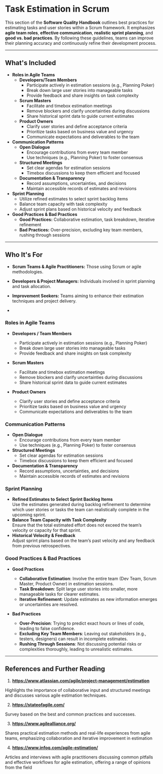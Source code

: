# **Task Estimation in Scrum**

This section of the **Software Quality Handbook** outlines best practices for estimating tasks and user stories within a Scrum framework. It emphasizes **agile team roles**, **effective communication**, **realistic sprint planning**, and **good vs. bad practices**. By following these guidelines, teams can improve their planning accuracy and continuously refine their development process.

---

## **What's Included**
- **Roles in Agile Teams**
  - **Developers/Team Members**
    - Participate actively in estimation sessions (e.g., Planning Poker)
    - Break down large user stories into manageable tasks
    - Provide feedback and share insights on task complexity
  - **Scrum Masters**
    - Facilitate and timebox estimation meetings
    - Remove blockers and clarify uncertainties during discussions
    - Share historical sprint data to guide current estimates
  - **Product Owners**
    - Clarify user stories and define acceptance criteria
    - Prioritize tasks based on business value and urgency
    - Communicate expectations and deliverables to the team
- **Communication Patterns**
  - **Open Dialogue**
    - Encourage contributions from every team member
    - Use techniques (e.g., Planning Poker) to foster consensus
  - **Structured Meetings**
    - Set clear agendas for estimation sessions
    - Timebox discussions to keep them efficient and focused
  - **Documentation & Transparency**
    - Record assumptions, uncertainties, and decisions
    - Maintain accessible records of estimates and revisions
- **Sprint Planning**
  - Utilize refined estimates to select sprint backlog items
  - Balance team capacity with task complexity
  - Adjust sprint plans based on historical velocity and feedback
- **Good Practices & Bad Practices**
  - **Good Practices:** Collaborative estimation, task breakdown, iterative refinement
  - **Bad Practices:** Over-precision, excluding key team members, rushing through sessions

---

## **Who It's For**
- **Scrum Teams & Agile Practitioners:** Those using Scrum or agile methodologies.
- **Developers & Project Managers:** Individuals involved in sprint planning and task allocation.
- **Improvement Seekers:** Teams aiming to enhance their estimation techniques and project delivery.

- 

### **Roles in Agile Teams**
- **Developers / Team Members**
  - Participate actively in estimation sessions (e.g., Planning Poker)
  - Break down large user stories into manageable tasks
  - Provide feedback and share insights on task complexity

- **Scrum Masters**
  - Facilitate and timebox estimation meetings
  - Remove blockers and clarify uncertainties during discussions
  - Share historical sprint data to guide current estimates

- **Product Owners**
  - Clarify user stories and define acceptance criteria
  - Prioritize tasks based on business value and urgency
  - Communicate expectations and deliverables to the team

### **Communication Patterns**
- **Open Dialogue**
  - Encourage contributions from every team member
  - Use techniques (e.g., Planning Poker) to foster consensus
- **Structured Meetings**
  - Set clear agendas for estimation sessions
  - Timebox discussions to keep them efficient and focused
- **Documentation & Transparency**
  - Record assumptions, uncertainties, and decisions
  - Maintain accessible records of estimates and revisions

### **Sprint Planning**
- **Refined Estimates to Select Sprint Backlog Items**  
  Use the estimates generated during backlog refinement to determine which user stories or tasks the team can realistically complete in the upcoming sprint.
- **Balance Team Capacity with Task Complexity**  
  Ensure that the total estimated effort does not exceed the team’s velocity or capacity for that sprint.
- **Historical Velocity & Feedback**  
  Adjust sprint plans based on the team’s past velocity and any feedback from previous retrospectives.

### **Good Practices & Bad Practices**

- **Good Practices**  
  - **Collaborative Estimation**: Involve the entire team (Dev Team, Scrum Master, Product Owner) in estimation sessions.  
  - **Task Breakdown**: Split large user stories into smaller, more manageable tasks for clearer estimates.  
  - **Iterative Refinement**: Update estimates as new information emerges or uncertainties are resolved.  

- **Bad Practices**  
  - **Over-Precision**: Trying to predict exact hours or lines of code, leading to false confidence.  
  - **Excluding Key Team Members**: Leaving out stakeholders (e.g., testers, designers) can result in incomplete estimates.  
  - **Rushing Through Sessions**: Not discussing potential risks or complexities thoroughly, leading to unrealistic estimates.


---


##  References and Further Reading

1. **https://www.atlassian.com/agile/project-management/estimation**

Highlights the importance of collaborative input and structured meetings and discusses various agile estimation techniques.


2. **https://stateofagile.com/**
   
Survey based on the best and common practices and successes.


3. **https://www.agilealliance.org/**
   
Shares practical estimation methods and real-life experiences from agile teams, emphasizing collaboration and iterative improvement in estimation


4. **https://www.infoq.com/agile-estimation/**
   
Articles and interviews with agile practitioners discussing common pitfalls and effective workflows for agile estimation, offering a range of opinions from the field
